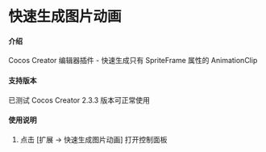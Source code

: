 # 快速生成图片动画

#### 介绍
Cocos Creator 编辑器插件 - 快速生成只有 SpriteFrame 属性的 AnimationClip

#### 支持版本

已测试 Cocos Creator 2.3.3 版本可正常使用

#### 使用说明

1. 点击 [扩展 -> 快速生成图片动画] 打开控制面板

